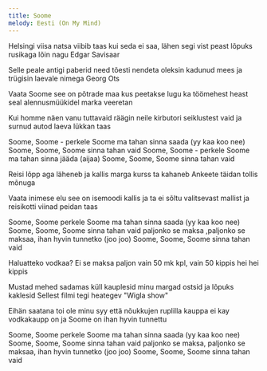 ```yaml
---
title: Soome
melody: Eesti (On My Mind)
---
```

Helsingi viisa natsa viibib taas
kui seda ei saa, lähen segi vist peast
lõpuks rusikaga lõin nagu Edgar Savisaar
 
Selle peale antigi paberid need
tõesti nendeta oleksin kadunud mees
ja trügisin laevale nimega Georg Ots
 
Vaata Soome see on põtrade maa kus
peetakse lugu ka töömehest heast
seal alennusmüükidel marka veeretan
 
Kui homme näen vanu tuttavaid
räägin neile kirbutori seiklustest vaid
ja surnud autod laeva lükkan taas
 
Soome, Soome - perkele Soome ma tahan sinna saada (yy kaa koo nee)
Soome, Soome, Soome sinna tahan vaid
Soome, Soome - perkele Soome ma tahan sinna jääda (aijaa)
Soome, Soome, Soome sinna tahan vaid
 
Reisi lõpp aga läheneb ja
kallis marga kurss ta kahaneb
Ankeete täidan tollis mõnuga

Vaata inimese elu see on isemoodi kallis
ja ta ei sõltu valitsevast mallist
ja reisikotti viinad peidan taas
 
Soome, Soome perkele Soome ma tahan sinna saada (yy kaa koo nee)
Soome, Soome, Soome sinna tahan vaid
paljonko se maksa ,paljonko se maksaa, ihan hyvin tunnetko (joo joo)
Soome, Soome, Soome sinna tahan vaid
 
Haluatteko vodkaa?
Ei se maksa paljon vain 50 mk kpl,
vain 50
kippis
hei hei kippis
 
Mustad mehed sadamas küll kauplesid
minu margad ostsid ja lõpuks kaklesid
Sellest filmi tegi heategev "Wigla show"

Eihän saatana toi ole minu syy että
nõukkujen ruplilla kauppa ei kay
vodkakaupp on ja Soome on ihan hyvin tunnettu

Soome, Soome perkele Soome ma tahan sinna saada (yy kaa koo nee)
Soome, Soome, Soome sinna tahan vaid
paljonko se maksa, paljonko se maksaa, ihan hyvin tunnetko (joo joo)
Soome, Soome, Soome sinna tahan vaid
